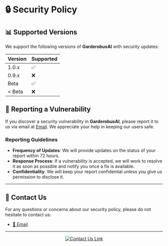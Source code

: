 # 🔒 Security Policy

## 📊 Supported Versions

We support the following versions of **GarderobusAI** with security updates:

| Version | Supported          |
| ------- | ------------------ |
| 1.0.x   | :white_check_mark: |
| 0.9.x   | :x:                |
| Beta    | :white_check_mark: |
| < Beta  | :x:                |

## 🚨 Reporting a Vulnerability

If you discover a security vulnerability in **GarderobusAI**, please report it to us via email at [Email](mailto:nikolaev.m.d2@edu.mirea.ru). We appreciate your help in keeping our users safe.

### Reporting Guidelines

- **Frequency of Updates**: We will provide updates on the status of your report within 72 hours.
- **Response Process**: If a vulnerability is accepted, we will work to resolve it as soon as possible and notify you once a fix is available.
- **Confidentiality**: We will keep your report confidential unless you give us permission to disclose it.

---

## 📝 Contact Us

For any questions or concerns about our security policy, please do not hesitate to contact us:

- [📧 Email](mailto:nikolaev.m.d2@edu.mirea.ru)

---

<p align="center">
  <a href="https://github.com/MaxNiko2903/GarderobusAI/wiki/Team">
    <img src="https://img.shields.io/badge/View%20Contact%20Us-blue?style=for-the-badge&logo=github" alt="Contact Us Link">
  </a>
</p>
